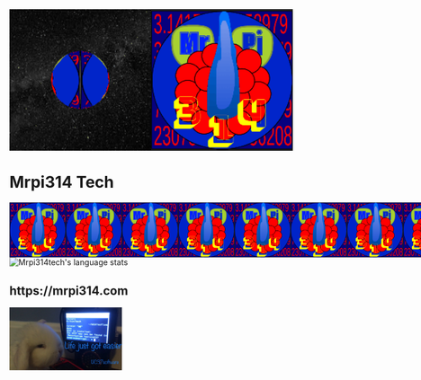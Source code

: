 <div style="display: flex;">
  <img src="https://raw.githubusercontent.com/Mrpi314tech/Mrpi314tech/main/mrpi314planet.gif" alt="Planet" width=400> 
  <img src="https://raw.githubusercontent.com/Mrpi314tech/Mrpi314tech/main/mrpi314glitch.gif" alt="Glitch" width=400>
</div>
<h1>Mrpi314 Tech</h1>
<div style="display: flex;">
  <img src="https://raw.githubusercontent.com/Mrpi314tech/Mrpi314tech.github.io/main/mrpi314.png" alt="Mrpi314 logo" width=100> 
  <img src="https://raw.githubusercontent.com/Mrpi314tech/Mrpi314tech.github.io/main/mrpi314.png" alt="Mrpi314 logo" width=100> 
  <img src="https://raw.githubusercontent.com/Mrpi314tech/Mrpi314tech.github.io/main/mrpi314.png" alt="Mrpi314 logo" width=100> 
  <img src="https://raw.githubusercontent.com/Mrpi314tech/Mrpi314tech.github.io/main/mrpi314.png" alt="Mrpi314 logo" width=100>
  <img src="https://raw.githubusercontent.com/Mrpi314tech/Mrpi314tech.github.io/main/mrpi314.png" alt="Mrpi314 logo" width=100>
  <img src="https://raw.githubusercontent.com/Mrpi314tech/Mrpi314tech.github.io/main/mrpi314.png" alt="Mrpi314 logo" width=100>
  <img src="https://raw.githubusercontent.com/Mrpi314tech/Mrpi314tech.github.io/main/mrpi314.png" alt="Mrpi314 logo" width=100>
  <img src="https://raw.githubusercontent.com/Mrpi314tech/Mrpi314tech.github.io/main/mrpi314.png" alt="Mrpi314 logo" width=100>
</div> 
<div style="display: flex;">
  <img src="https://github-readme-stats.vercel.app/api/top-langs/?username=mrpi314tech" alt="Mrpi314tech's language stats">
</div>
<h2>https://mrpi314.com</h2>
<a href="http://uc37.mrpi314.com" target="_blank"><img src="https://raw.githubusercontent.com/Mrpi314tech/UC37software/main/images/ad.JPG" alt="UC37" width=200></a>
